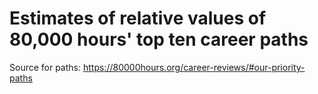 # Estimates of relative values of 80,000 hours' top ten career paths

Source for paths: https://80000hours.org/career-reviews/#our-priority-paths


